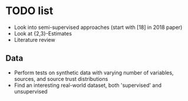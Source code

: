 # TODO list

* Look into semi-supervised approaches (start with [18] in 2018 paper)
* Look at {2,3}-Estimates
* Literature review

## Data
* Perform tests on synthetic data with varying number of variables, sources,
  and source trust distributions
* Find an interesting real-world dataset, both 'supervised' and unsupervised
